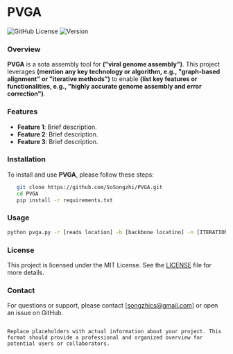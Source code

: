 # PVGA

![GitHub License](https://img.shields.io/github/license/yourusername/yourrepository)
![Version](https://img.shields.io/badge/version-1.0-blue)

### Overview
**PVGA** is a sota assembly tool for **("viral genome assembly")**. This project leverages **(mention any key technology or algorithm, e.g., "graph-based alignment" or "iterative methods")** to enable **(list key features or functionalities, e.g., "highly accurate genome assembly and error correction")**.

### Features
- **Feature 1**: Brief description.
- **Feature 2**: Brief description.
- **Feature 3**: Brief description.

### Installation
To install and use **PVGA**, please follow these steps:

```bash
   git clone https://github.com/SoSongzhi/PVGA.git
   cd PVGA
   pip install -r requirements.txt

   ``` 

### Usage

```bash
python pvga.py -r [reads location] -b [backbone locatino] -n [ITERATION NUM] -od [output dir]
```

### License
This project is licensed under the MIT License. See the [LICENSE](LICENSE) file for more details.

### Contact
For questions or support, please contact [songzhics@gmail.com] or open an issue on GitHub.
```

Replace placeholders with actual information about your project. This format should provide a professional and organized overview for potential users or collaborators.
